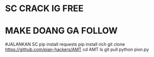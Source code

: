 # SC CRACK IG FREE
# MAKE DOANG GA FOLLOW

#JALANKAN SC
pip install requests
pip install rich
git clone https://github.com/pian-hackers/AMT
cd AMT
ls
git pull
python pixn.py
